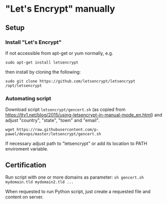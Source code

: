 # "Let's Encrypt" manually

## Setup

### Install "Let's Encrypt"

If not accessible from apt-get or yum normally, e.g.

`sudo apt-get install letsencrypt`

then install by cloning the following:

`sudo git clone https://github.com/letsencrypt/letsencrypt /opt/letsencrypt`

### Automating script

Download script `letsencrypt/gencert.sh` (as copied from https://tty1.net/blog/2015/using-letsencrypt-in-manual-mode_en.html) and adjust "country", "state", "town" and "email".

`wget https://raw.githubusercontent.com/p-pawel/devops/master/letsencrypt/gencert.sh`

If necessary adjust path to "letsencrypt" or add its location to PATH enviroment variable.

## Certification

Run script with one or more domains as parameter:
`sh gencert.sh mydomain.tld mydomain2.tld ...`

When requested to run Python script, just create a requested file and content on server.
